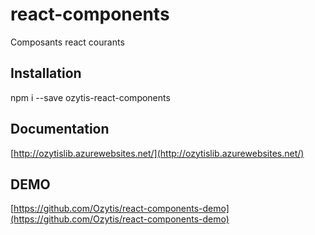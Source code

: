 # react-components
Composants react courants

## Installation
npm i --save ozytis-react-components

## Documentation
[http://ozytislib.azurewebsites.net/](http://ozytislib.azurewebsites.net/)

## DEMO
[https://github.com/Ozytis/react-components-demo](https://github.com/Ozytis/react-components-demo)